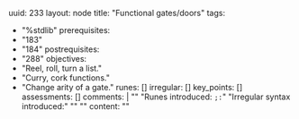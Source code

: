 uuid: 233
layout: node
title: "Functional gates/doors"
tags:
 - "%stdlib"
prerequisites:
  - "183"
  - "184"
postrequisites:
  - "288"
objectives:
  - "Reel, roll, turn a list."
  - "Curry, cork functions."
  - "Change arity of a gate."
runes: []
irregular: []
key_points: []
assessments: []
comments: |
    ""
    "Runes introduced:  `;:`"
    "Irregular syntax introduced:"
    ""
    "<!-- 2b, 2n -->"
content: ""